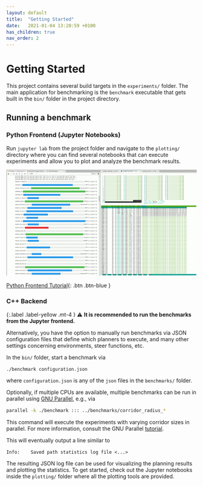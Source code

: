 ```yaml
---
layout: default
title:  "Getting Started"
date:   2021-01-04 13:20:59 +0100
has_children: true
nav_order: 2
---
```


# Getting Started

This project contains several build targets in the `experiments/` folder.
The main application for benchmarking is the `benchmark` executable that gets built
in the `bin/` folder in the project directory.

## Running a benchmark

### Python Frontend (Jupyter Notebooks)

Run `jupyter lab` from the project folder and navigate to the `plotting/` directory where you can find several notebooks that can execute experiments and allow you to plot and analyze the benchmark results.

![gif](/images/mpb_parallel.gif)

[Python Frontend Tutorial](/docs/getting-started/frontend){: .btn .btn-blue }

### C++ Backend

{:.label .label-yellow .mt-4  }
⚠ **It is recommended to run the benchmarks from the Jupyter frontend.**

Alternatively, you have the option to manually run benchmarks via JSON configuration files that define which planners to execute, and many other settings concerning environments, steer functions, etc.

In the `bin/` folder, start a benchmark via
```bash
./benchmark configuration.json
```
where `configuration.json` is any of the `json` files in the `benchmarks/` folder.

Optionally, if multiple CPUs are available, multiple benchmarks can be run in parallel
using [GNU Parallel](https://www.gnu.org/software/parallel/), e.g., via
```bash
parallel -k ./benchmark ::: ../benchmarks/corridor_radius_*
```
This command will execute the experiments with varying corridor sizes in parallel.
For more information, consult the GNU Parallel [tutorial](https://www.gnu.org/software/parallel/parallel_tutorial.html).


This will eventually output a line similar to
```
Info:    Saved path statistics log file <...>
```

The resulting JSON log file can be used for visualizing the planning results and plotting
the statistics. To get started, check out the Jupyter notebooks inside the `plotting/` folder 
where all the plotting tools are provided.
